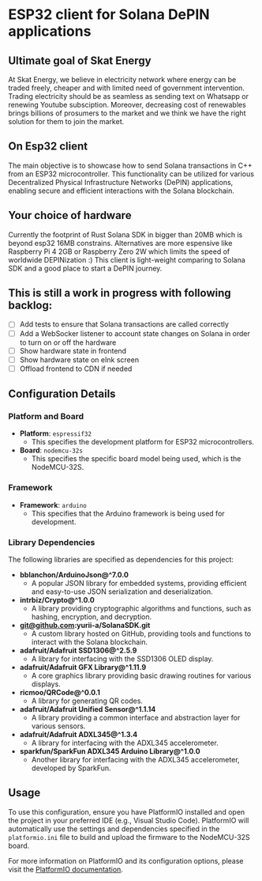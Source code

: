 
# ESP32 client for Solana DePIN applications
## Ultimate goal of Skat Energy
At Skat Energy, we believe in electricity network where energy can be traded freely, cheaper and with limited need of government intervention. 
Trading electricity should be as seamless as sending text on Whatsapp or renewing Youtube subsciption.
Moreover, decreasing cost of renewables brings billions of prosumers to the market and we think we have the right solution for them to join the market. 

## On Esp32 client
The main objective is to showcase how to send Solana transactions in C++ from an ESP32 microcontroller. This functionality can be utilized for various Decentralized Physical Infrastructure Networks (DePIN) applications, enabling secure and efficient interactions with the Solana blockchain.

## Your choice of hardware
Currently the footprint of Rust Solana SDK in bigger than 20MB which is beyond esp32 16MB constrains. Alternatives are more espensive like Raspberry Pi 4 2GB or Raspberry Zero 2W which limits the speed of worldwide DEPINization :)
This client is light-weight comparing to Solana SDK and a good place to start a DePIN journey. 

## This is still a work in progress with following backlog:
- [ ] Add tests to ensure that Solana transactions are called correctly
- [ ] Add a WebSocker listener to account state changes on Solana in order to turn on or off the hardware
- [ ] Show hardware state in frontend
- [ ] Show hardware state on eInk screen
- [ ] Offload frontend to CDN if needed

## Configuration Details

### Platform and Board

- **Platform**: `espressif32`
  - This specifies the development platform for ESP32 microcontrollers.
- **Board**: `nodemcu-32s`
  - This specifies the specific board model being used, which is the NodeMCU-32S.

### Framework

- **Framework**: `arduino`
  - This specifies that the Arduino framework is being used for development.

### Library Dependencies

The following libraries are specified as dependencies for this project:

- **bblanchon/ArduinoJson@^7.0.0**
  - A popular JSON library for embedded systems, providing efficient and easy-to-use JSON serialization and deserialization.
- **intrbiz/Crypto@^1.0.0**
  - A library providing cryptographic algorithms and functions, such as hashing, encryption, and decryption.
- **git@github.com:yurii-a/SolanaSDK.git**
  - A custom library hosted on GitHub, providing tools and functions to interact with the Solana blockchain.
- **adafruit/Adafruit SSD1306@^2.5.9**
  - A library for interfacing with the SSD1306 OLED display.
- **adafruit/Adafruit GFX Library@^1.11.9**
  - A core graphics library providing basic drawing routines for various displays.
- **ricmoo/QRCode@^0.0.1**
  - A library for generating QR codes.
- **adafruit/Adafruit Unified Sensor@^1.1.14**
  - A library providing a common interface and abstraction layer for various sensors.
- **adafruit/Adafruit ADXL345@^1.3.4**
  - A library for interfacing with the ADXL345 accelerometer.
- **sparkfun/SparkFun ADXL345 Arduino Library@^1.0.0**
  - Another library for interfacing with the ADXL345 accelerometer, developed by SparkFun.

## Usage

To use this configuration, ensure you have PlatformIO installed and open the project in your preferred IDE (e.g., Visual Studio Code). PlatformIO will automatically use the settings and dependencies specified in the `platformio.ini` file to build and upload the firmware to the NodeMCU-32S board.

For more information on PlatformIO and its configuration options, please visit the [PlatformIO documentation](https://docs.platformio.org/page/projectconf.html).